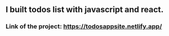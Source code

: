 
## I built todos list with javascript and react. ##

### Link of the project: https://todosappsite.netlify.app/
